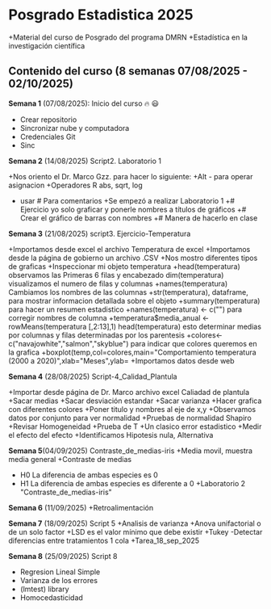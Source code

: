 # Posgrado Estadistica 2025
 
  +Material del curso de Posgrado del programa DMRN
  +Estadística en la investigación científica

## Contenido del curso (8 semanas 07/08/2025 - 02/10/2025)

**Semana 1** (07/08/2025): Inicio del curso :fire: :smiley:
  + Crear repositorio
  + Sincronizar nube y computadora
  + Credenciales Git
  + Sinc


**Semana 2** (14/08/2025) Script2. Laboratorio 1

  +Nos oriento el Dr. Marco Gzz. para hacer lo siguiente:
  +Alt - para operar asignacion
  +Operadores R abs, sqrt, log
  + usar # Para comentarios
  +Se empezó a realizar Laboratorio 1
  +# Ejercicio yo solo graficar y ponerle nombres a títulos de gráficos
  +# Crear el gráfico de barras con nombres
  +# Manera de hacerlo en clase
  
   
**Semana 3** (21/08/2025) script3.  Ejercicio-Temperatura

  +Importamos desde excel el archivo Temperatura de excel
  +Importamos desde la página de gobierno un archivo .CSV
  +Nos mostro diferentes tipos de graficas
  +Inspeccionar mi objeto temperatura
  +head(temperatura) observamos las Primeras 6 filas y encabezado
  dim(temperatura) visualizamos el numero de filas y columnas
  +names(temperatura) Cambiamos los nombres de las columnas
  +str(temperatura), dataframe, para mostrar informacion detallada sobre el objeto
  +summary(temperatura) para hacer un resumen estadistico
  +names(temperatura) <- c("") para corregir nombres de columna
  +temperatura$media_anual <- rowMeans(temperatura [,2:13],1) head(temperatura) esto determinar medias por columnas y filas determinadas por los parentesis
  +colores<-c("navajowhite","salmon","skyblue") para indicar que colores queremos en la grafica
  +boxplot(temp,col=colores,main="Comportamiento temperatura (2000 a 2020)",xlab="Meses",ylab=
  +Importamos datos desde web
  

**Semana 4** (28/08/2025) Script-4_Calidad_Plantula

  +Importar desde página de Dr. Marco archivo excel Caliadad de plantula
  +Sacar medias 
  +Sacar desviación estandar
  +Sacar varianza
  +Hacer grafica con diferentes colores
  +Poner titulo y nombres al eje de x,y
  +Observamos datos por conjunto para ver normalidad
  +Pruebas de normalidad Shapiro
  +Revisar Homogeneidad
  +Prueba de T
  +Un clasico error estadistico
  +Medir el efecto del efecto
  +Identificamos Hipotesis nula, Alternativa
  
  
**Semana 5**(04/09/2025) Contraste_de_medias-iris
  +Media movil, muestra media general 
  +Contraste de medias
  + H0 La diferencia de ambas especies es 0
  + H1 La diferencia de ambas especies es diferente a 0
  +Laboratorio 2 "Contraste_de_medias-iris"
  
**Semana 6** (11/09/2025)
  +Retroalimentación
  
**Semana 7** (18/09/2025)  Script 5
  +Analisis de varianza
    +Anova unifactorial o de un solo factor
    +LSD es el valor mínimo que debe existir
    +Tukey -Detectar diferencias entre tratamientos  1 cola
    +Tarea_18_sep_2025

**Semana 8** (25/09/2025)  Script 8
  + Regresion Lineal Simple
  + Varianza de los errores
  + (lmtest) library
  + Homocedasticidad

